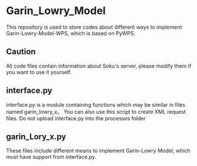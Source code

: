 Garin_Lowry_Model
==
This repository is used to store codes about different ways to implement Garin-Lowry-Model-WPS, which is based on PyWPS. 

## Caution
All code files contain information about Soku's server, please modify them if you want to use it yourself.

## interface.py
interface.py is a module containing functions which may be similar in files named garin_lowry_x。
You can also use this script to create XML request files.
Do not upload interface.py into the processes folder

## garin_Lory_x.py
These files include different means to implement Garin-Lowry Model, which must have support from interface.py.

